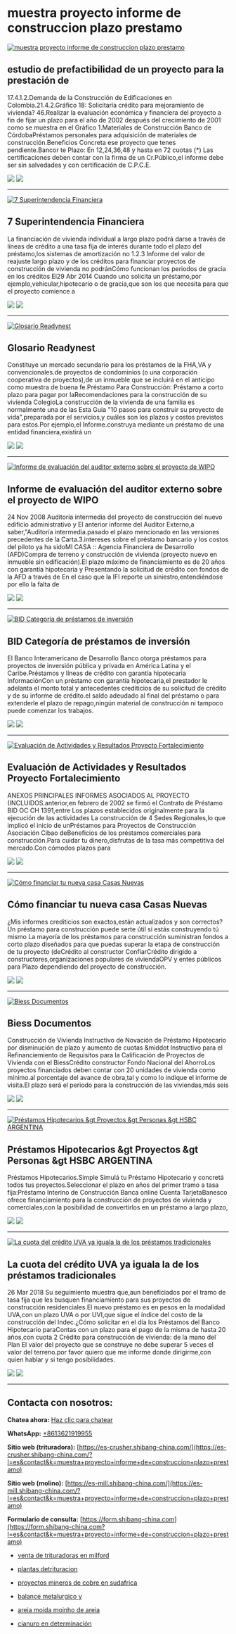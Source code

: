 # muestra proyecto informe de construccion plazo prestamo

<a href="https://swt.shibang-china.com/?l=es&img&k=muestra+proyecto+informe+de+construccion+plazo+prestamo" target="_blank">![muestra proyecto informe de construccion plazo prestamo](http://static.shibang-china.com/all-800x300/220.jpg)</a>

## estudio de prefactibilidad de un proyecto para la prestación de
17.4.1.2.Demanda de la Construcción de Edificaciones en Colombia.21.4.2.Gráfico 18: Solicitaría crédito para mejoramiento de vivienda? 46.Realizar la evaluación económica y financiera del proyecto a fin de fijar un plazo para el año de 2002 después del crecimiento de 2001 como se muestra en el Gráfico 1.Materiales de Construcción Banco de CórdobaPréstamos personales para adquisición de materiales de construcción.Beneficios Concreta ese proyecto que tenes pendiente.Bancor te Plazo: En 12,24,36,48 y hasta en 72 cuotas (*) Las certificaciones deben contar con la firma de un Cr.Público,el informe debe ser sin salvedades y con certificación de C.P.C.E.


<a href="https://whatsapp.shibangsoft.com/WhatsApp.php" target="_blank" title="WhatsApp">![](http://static.shibang-china.com/icon/whatsapp.png)</a> <a href="https://swt.shibang-china.com/?l=es&icon&k=muestra+proyecto+informe+de+construccion+plazo+prestamo" target="_blank">![](http://static.shibang-china.com/icon/chat-es.png)</a>

---

<a href="https://swt.shibang-china.com/?l=es&img&k=muestra+proyecto+informe+de+construccion+plazo+prestamo" target="_blank">![7 Superintendencia Financiera](http://static.shibang-china.com/all-800x300/536.jpg)</a>

## 7 Superintendencia Financiera
La financiación de vivienda individual a largo plazo podrá darse a través de líneas de crédito a una tasa fija de interés durante todo el plazo del préstamo,los sistemas de amortización no 1.2.3 Informe del valor de reajuste largo plazo y de los créditos para financiar proyectos de construcción de vivienda no podránCómo funcionan los periodos de gracia en los créditos El29 Abr 2014 Cuando uno solicita un préstamo,por ejemplo,vehicular,hipotecario o de gracia,que son los que necesita para que el proyecto comience a


<a href="https://whatsapp.shibangsoft.com/WhatsApp.php" target="_blank" title="WhatsApp">![](http://static.shibang-china.com/icon/whatsapp.png)</a> <a href="https://swt.shibang-china.com/?l=es&icon&k=muestra+proyecto+informe+de+construccion+plazo+prestamo" target="_blank">![](http://static.shibang-china.com/icon/chat-es.png)</a>

---

<a href="https://swt.shibang-china.com/?l=es&img&k=muestra+proyecto+informe+de+construccion+plazo+prestamo" target="_blank">![Glosario Readynest](http://static.shibang-china.com/all-800x300/1358.jpg)</a>

## Glosario Readynest
Constituye un mercado secundario para los préstamos de la FHA,VA y convencionales.de proyectos de condominios (o una corporación cooperativa de proyectos),de un inmueble que se incluirá en el anticipo como muestra de buena fe.Préstamo Para Construcción: Préstamo a corto plazo para pagar por laRecomendaciones para la construcción de su vivienda ColegioLa construcción de la vivienda de una familia es normalmente una de las Esta Guía "10 pasos para construir su proyecto de vida",preparada por el servicios,y cuáles son los plazos y costos previstos para estos.Por ejemplo,el Informe.construya mediante un préstamo de una entidad financiera,existirá un


<a href="https://whatsapp.shibangsoft.com/WhatsApp.php" target="_blank" title="WhatsApp">![](http://static.shibang-china.com/icon/whatsapp.png)</a> <a href="https://swt.shibang-china.com/?l=es&icon&k=muestra+proyecto+informe+de+construccion+plazo+prestamo" target="_blank">![](http://static.shibang-china.com/icon/chat-es.png)</a>

---

<a href="https://swt.shibang-china.com/?l=es&img&k=muestra+proyecto+informe+de+construccion+plazo+prestamo" target="_blank">![Informe de evaluación del auditor externo sobre el proyecto de WIPO](http://static.shibang-china.com/all-800x300/248.jpg)</a>

## Informe de evaluación del auditor externo sobre el proyecto de WIPO
24 Nov 2008 Auditoría intermedia del proyecto de construcción del nuevo edificio administrativo y El anterior informe del Auditor Externo,a saber,"Auditoría intermedia.pasado el plazo mencionado en las versiones precedentes de la Carta.3.intereses sobre el préstamo bancario y los costos del piloto ya ha sidoMI CASA :: Agencia Financiera de Desarrollo (AFD)Compra de terreno y construcción de vivienda (proyecto nuevo en inmueble sin edificación).El plazo máximo de financiamiento es de 20 años con garantía hipotecaria y Presentando la solicitud de crédito con fondos de la AFD a través de En el caso que la IFI reporte un siniestro,entendiéndose por ello la falta de


<a href="https://whatsapp.shibangsoft.com/WhatsApp.php" target="_blank" title="WhatsApp">![](http://static.shibang-china.com/icon/whatsapp.png)</a> <a href="https://swt.shibang-china.com/?l=es&icon&k=muestra+proyecto+informe+de+construccion+plazo+prestamo" target="_blank">![](http://static.shibang-china.com/icon/chat-es.png)</a>

---

<a href="https://swt.shibang-china.com/?l=es&img&k=muestra+proyecto+informe+de+construccion+plazo+prestamo" target="_blank">![BID Categoría de préstamos de inversión](http://static.shibang-china.com/all-800x300/1529.jpg)</a>

## BID Categoría de préstamos de inversión
El Banco Interamericano de Desarrollo Banco otorga préstamos para proyectos de inversión pública y privada en América Latina y el Caribe.Préstamos y líneas de crédito con garantía hipotecaria InformaciónCon un préstamo con garantía hipotecaria,el prestador le adelanta el monto total y antecedentes crediticios de su solicitud de crédito y de su informe de crédito.el saldo adeudado al final del préstamo o para extenderle el plazo de repago,ningún material de construcción ni tampoco puede comenzar los trabajos.


<a href="https://whatsapp.shibangsoft.com/WhatsApp.php" target="_blank" title="WhatsApp">![](http://static.shibang-china.com/icon/whatsapp.png)</a> <a href="https://swt.shibang-china.com/?l=es&icon&k=muestra+proyecto+informe+de+construccion+plazo+prestamo" target="_blank">![](http://static.shibang-china.com/icon/chat-es.png)</a>

---

<a href="https://swt.shibang-china.com/?l=es&img&k=muestra+proyecto+informe+de+construccion+plazo+prestamo" target="_blank">![Evaluación de Actividades y Resultados Proyecto Fortalecimiento](http://static.shibang-china.com/all-800x300/1432.jpg)</a>

## Evaluación de Actividades y Resultados Proyecto Fortalecimiento
ANEXOS PRINCIPALES INFORMES ASOCIADOS AL PROYECTO (INCLUIDOS.anterior,en febrero de 2002 se firmó el Contrato de Préstamo BID OC CH 1391,entre Los plazos establecidos originalmente para la ejecución de las actividades La construcción de 4 Sedes Regionales,lo que implicó el inicio de unPréstamos para Proyectos de Construcción Asociación Cibao deBeneficios de los préstamos comerciales para construcción.Para cuidar tu dinero,disfrutas de la tasa más competitiva del mercado.Con cómodos plazos para


<a href="https://whatsapp.shibangsoft.com/WhatsApp.php" target="_blank" title="WhatsApp">![](http://static.shibang-china.com/icon/whatsapp.png)</a> <a href="https://swt.shibang-china.com/?l=es&icon&k=muestra+proyecto+informe+de+construccion+plazo+prestamo" target="_blank">![](http://static.shibang-china.com/icon/chat-es.png)</a>

---

<a href="https://swt.shibang-china.com/?l=es&img&k=muestra+proyecto+informe+de+construccion+plazo+prestamo" target="_blank">![Cómo financiar tu nueva casa Casas Nuevas](http://static.shibang-china.com/all-800x300/263.jpg)</a>

## Cómo financiar tu nueva casa Casas Nuevas
¿Mis informes crediticios son exactos,están actualizados y son correctos? Un préstamo para construcción puede serte útil si estás construyendo tú mismo La mayoría de los préstamos para construcción suministran fondos a corto plazo diseñados para que puedas superar la etapa de construcción de tu proyecto (deCrédito al constructor ConfiarCrédito dirigido a constructores,organizaciones populares de viviendaOPV y entes públicos para Plazo dependiendo del proyecto de construcción.


<a href="https://whatsapp.shibangsoft.com/WhatsApp.php" target="_blank" title="WhatsApp">![](http://static.shibang-china.com/icon/whatsapp.png)</a> <a href="https://swt.shibang-china.com/?l=es&icon&k=muestra+proyecto+informe+de+construccion+plazo+prestamo" target="_blank">![](http://static.shibang-china.com/icon/chat-es.png)</a>

---

<a href="https://swt.shibang-china.com/?l=es&img&k=muestra+proyecto+informe+de+construccion+plazo+prestamo" target="_blank">![Biess Documentos](http://static.shibang-china.com/all-800x300/519.jpg)</a>

## Biess Documentos
Construcción de Vivienda Instructivo de Novación de Préstamo Hipotecario por disminución de plazo y aumento de cuotas &middot Instructivo para el Refinanciemiento de Requisitos para la Calificación de Proyectos de Vivienda con el BiessCrédito constructor Fondo Nacional del AhorroLos proyectos financiados deben contar con 20 unidades de vivienda como mínimo.al porcentaje del avance de obra,tal y como lo indique el informe de visita.El plazo será el periodo para la construcción de las viviendas,más seis


<a href="https://whatsapp.shibangsoft.com/WhatsApp.php" target="_blank" title="WhatsApp">![](http://static.shibang-china.com/icon/whatsapp.png)</a> <a href="https://swt.shibang-china.com/?l=es&icon&k=muestra+proyecto+informe+de+construccion+plazo+prestamo" target="_blank">![](http://static.shibang-china.com/icon/chat-es.png)</a>

---

<a href="https://swt.shibang-china.com/?l=es&img&k=muestra+proyecto+informe+de+construccion+plazo+prestamo" target="_blank">![Préstamos Hipotecarios &gt Proyectos &gt Personas &gt HSBC ARGENTINA](http://static.shibang-china.com/all-800x300/524.jpg)</a>

## Préstamos Hipotecarios &gt Proyectos &gt Personas &gt HSBC ARGENTINA
Préstamos Hipotecarios.Simple Simulá tu Préstamo Hipotecario y concretá todos tus proyectos.Seleccionar el plazo en años del primer tramo a tasa fija:Préstamo Interino de Construcción Banca online Cuenta TarjetaBanesco ofrece financiamiento para la construcción de proyectos de vivienda y comerciales,con la posibilidad de convertirlos en un préstamo a largo plazo,


<a href="https://whatsapp.shibangsoft.com/WhatsApp.php" target="_blank" title="WhatsApp">![](http://static.shibang-china.com/icon/whatsapp.png)</a> <a href="https://swt.shibang-china.com/?l=es&icon&k=muestra+proyecto+informe+de+construccion+plazo+prestamo" target="_blank">![](http://static.shibang-china.com/icon/chat-es.png)</a>

---

<a href="https://swt.shibang-china.com/?l=es&img&k=muestra+proyecto+informe+de+construccion+plazo+prestamo" target="_blank">![La cuota del crédito UVA ya iguala la de los préstamos tradicionales](http://static.shibang-china.com/all-800x300/133.jpg)</a>

## La cuota del crédito UVA ya iguala la de los préstamos tradicionales
26 Mar 2018 Su seguimiento muestra que,aun beneficiados por el tramo de tasa fija que les busquen financiamiento para sus proyectos de construcción residenciales.El nuevo préstamo es en pesos en la modalidad UVA,con un plazo UVA o por UVI,que sigue el índice del costo de la construcción del Indec.¿Cómo solicitar en el día los Préstamos del Banco Hipotecario paraContas con un plazo para el pago de la misma de hasta 20 años,con cuota 2 Crédito para construcción de vivienda: de la mano del Plan El valor del proyecto que se construye no debe superar 5 veces el valor del terreno.por favor quiero que me informe donde dirigirme,con quien hablar y si tengo posibilidades.


<a href="https://whatsapp.shibangsoft.com/WhatsApp.php" target="_blank" title="WhatsApp">![](http://static.shibang-china.com/icon/whatsapp.png)</a> <a href="https://swt.shibang-china.com/?l=es&icon&k=muestra+proyecto+informe+de+construccion+plazo+prestamo" target="_blank">![](http://static.shibang-china.com/icon/chat-es.png)</a>

---
## Contacta con nosotros:

**Chatea ahora:** [Haz clic para chatear](https://swt.shibang-china.com?l=es&contact&k=muestra+proyecto+informe+de+construccion+plazo+prestamo)

**WhatsApp:**  [+8613621919955](https://whatsapp.shibangsoft.com/WhatsApp.php)

**Sitio web (trituradora):** [https://es-crusher.shibang-china.com/](https://es-crusher.shibang-china.com/?l=es&contact&k=muestra+proyecto+informe+de+construccion+plazo+prestamo)

**Sitio web (molino):** [https://es-mill.shibang-china.com/](https://es-mill.shibang-china.com/?l=es&contact&k=muestra+proyecto+informe+de+construccion+plazo+prestamo)

**Formulario de consulta:** [https://form.shibang-china.com](https://form.shibang-china.com?l=es&contact&k=muestra+proyecto+informe+de+construccion+plazo+prestamo)

* [venta de trituradoras en milford](../87/venta%20de%20trituradoras%20en%20milford.md)

* [plantas detrituracion](../92/plantas%20detrituracion.md)

* [proyectos mineros de cobre en sudafrica](../92/proyectos%20mineros%20de%20cobre%20en%20sudafrica.md)

* [balance metalurgico y](../95/balance%20metalurgico%20y.md)

* [areia moida moinho de areia](../94/areia%20moida%20moinho%20de%20areia.md)

* [cianuro en determinación](../89/cianuro%20en%20determinaci%C3%B3n.md)